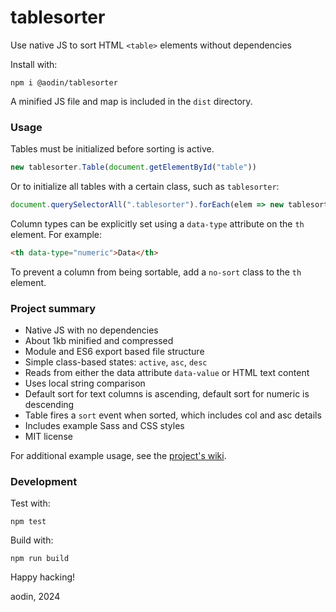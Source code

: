 # tablesorter
Use native JS to sort HTML `<table>` elements without dependencies


Install with:

```
npm i @aodin/tablesorter
```

A minified JS file and map is included in the `dist` directory.


### Usage

Tables must be initialized before sorting is active.

```js
new tablesorter.Table(document.getElementById("table"))
```

Or to initialize all tables with a certain class, such as `tablesorter`:

```js
document.querySelectorAll(".tablesorter").forEach(elem => new tablesorter.Table(elem))
```

Column types can be explicitly set using a `data-type` attribute on the `th` element. For example:

```html
<th data-type="numeric">Data</th>
```

To prevent a column from being sortable, add a `no-sort` class to the `th` element.


### Project summary

* Native JS with no dependencies
* About 1kb minified and compressed
* Module and ES6 export based file structure
* Simple class-based states: `active`, `asc`, `desc`
* Reads from either the data attribute `data-value` or HTML text content
* Uses local string comparison
* Default sort for text columns is ascending, default sort for numeric is descending
* Table fires a `sort` event when sorted, which includes col and asc details
* Includes example Sass and CSS styles
* MIT license

For additional example usage, see the [project's wiki](https://github.com/aodin/tablesorter/wiki).


### Development

Test with:

```
npm test
```

Build with:

```
npm run build
```

Happy hacking!

aodin, 2024
